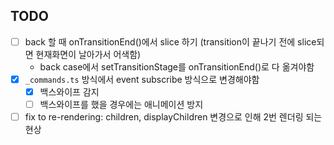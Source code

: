 ## TODO
- [ ] back 할 때 onTransitionEnd()에서 slice 하기 (transition이 끝나기 전에 slice되면 현재화면이 날아가서 어색함)
  - back case에서 setTransitionStage를 onTransitionEnd()로 다 옮겨야함
- [x] `_commands.ts` 방식에서 event subscribe 방식으로 변경해야함
  - [x] 백스와이프 감지
  - [ ] 백스와이프를 했을 경우에는 애니메이션 방지
- [ ] fix to re-rendering: children, displayChildren 변경으로 인해 2번 렌더링 되는 현상
